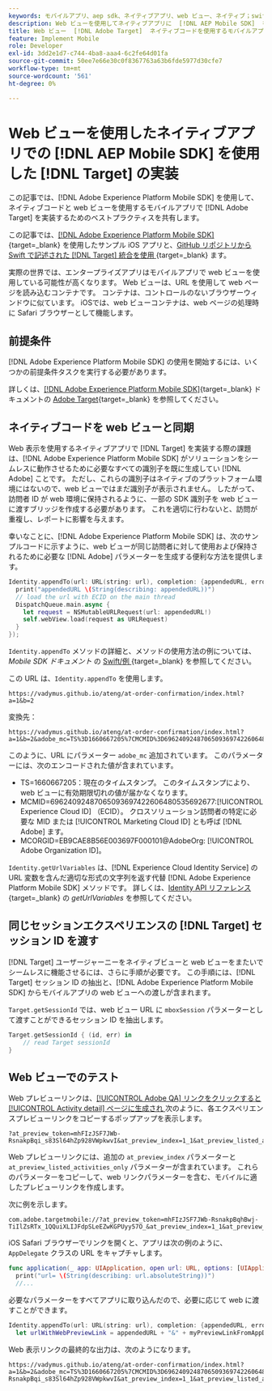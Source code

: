 ```yaml
---
keywords: モバイルアプリ、aep sdk、ネイティブアプリ、web ビュー、ネイティブ；swift、adobe experience platform mobile sdk、mobile sdk、ネイティブコード
description: Web ビューを使用してネイティブアプリに  [!DNL AEP Mobile SDK]  を実装する方法を説明します  [!DNL Adobe Target]
title: Web ビュー  [!DNL Adobe Target]  ネイティブコードを使用するモバイルアプリに実装
feature: Implement Mobile
role: Developer
exl-id: 3dd2e1d7-c744-4ba8-aaa4-6c2fe64d01fa
source-git-commit: 50ee7e66e30c0f8367763a63b6fde5977d30cfe7
workflow-type: tm+mt
source-wordcount: '561'
ht-degree: 0%

---
```


# Web ビューを使用したネイティブアプリでの [!DNL AEP Mobile SDK] を使用した [!DNL Target] の実装

この記事では、[!DNL Adobe Experience Platform Mobile SDK] を使用して、ネイティブコードと web ビューを使用するモバイルアプリで [!DNL Adobe Target] を実装するためのベストプラクティスを共有します。

この記事では、[[!DNL Adobe Experience Platform Mobile SDK]](https://developer.adobe.com/client-sdks/documentation/getting-started/){target=_blank} を使用したサンプル iOS アプリと、[GitHub リポジトリから Swift で記述された [!DNL Target] 統合を使用 ](https://github.com/adobe/aep-sdk-app/){target=_blank} ます。

実際の世界では、エンタープライズアプリはモバイルアプリで web ビューを使用している可能性が高くなります。 Web ビューは、URL を使用して web ページを読み込むコンテナです。 コンテナは、コントロールのないブラウザーウィンドウに似ています。 iOSでは、web ビューコンテナは、web ページの処理時に Safari ブラウザーとして機能します。

## 前提条件

[!DNL Adobe Experience Platform Mobile SDK] の使用を開始するには、いくつかの前提条件タスクを実行する必要があります。

詳しくは、[[!DNL Adobe Experience Platform Mobile SDK]](https://developer.adobe.com/client-sdks/documentation/){target=_blank} ドキュメントの [Adobe Target](https://developer.adobe.com/client-sdks/documentation/adobe-target/){target=_blank} を参照してください。

## ネイティブコードを web ビューと同期

Web 表示を使用するネイティブアプリで [!DNL Target] を実装する際の課題は、[!DNL Adobe Experience Platform Mobile SDK] がソリューションをシームレスに動作させるために必要なすべての識別子を既に生成してい [!DNL Adobe] ことです。 ただし、これらの識別子はネイティブのプラットフォーム環境にはないので、web ビューではまだ識別子が表示されません。 したがって、訪問者 ID が web 環境に保持されるように、一部の SDK 識別子を web ビューに渡すブリッジを作成する必要があります。 これを適切に行わないと、訪問が重複し、レポートに影響を与えます。

幸いなことに、[!DNL Adobe Experience Platform Mobile SDK] は、次のサンプルコードに示すように、web ビューが同じ訪問者に対して使用および保持されるために必要な [!DNL Adobe] パラメーターを生成する便利な方法を提供します。

```swift
Identity.appendTo(url: URL(string: url), completion: {appendedURL, error in
  print("appendedURL \(String(describing: appendedURL))")
  // load the url with ECID on the main thread
  DispatchQueue.main.async {
    let request = NSMutableURLRequest(url: appendedURL!)
    self.webView.load(request as URLRequest)
  }
});
```

`Identity.appendTo` メソッドの詳細と、メソッドの使用方法の例については、*Mobile SDK ドキュメント* の [Swift/例 ](https://developer.adobe.com/client-sdks/documentation/mobile-core/identity/tabs/api-reference/){target=_blank} を参照してください。

この URL は、`Identity.appendTo` を使用します。

```
https://vadymus.github.io/ateng/at-order-confirmation/index.html?a=1&b=2
```

変換先：

```
https://vadymus.github.io/ateng/at-order-confirmation/index.html?a=1&b=2&adobe_mc=TS%3D1660667205%7CMCMID%3D69624092487065093697422606480535692677%7CMCORGID%3DEB9CAE8B56E003697F000101%40AdobeOrg
```

このように、URL にパラメーター `adobe_mc` 追加されています。 このパラメーターには、次のエンコードされた値が含まれています。

* TS=1660667205：現在のタイムスタンプ。 このタイムスタンプにより、web ビューに有効期限切れの値が届かなくなります。
* MCMID=69624092487065093697422606480535692677:[!UICONTROL Experience Cloud ID] （ECID）。 クロスソリューション訪問者の特定に必要な MID または [!UICONTROL Marketing Cloud ID] とも呼ば [!DNL Adobe] ます。
* MCORGID=EB9CAE8B56E003697F000101@AdobeOrg: [!UICONTROL Adobe Organization ID]。

`Identity.getUrlVariables` は、[!DNL Experience Cloud Identity Service] の URL 変数を含んだ適切な形式の文字列を返す代替 [!DNL Adobe Experience Platform Mobile SDK] メソッドです。 詳しくは、[Identity API リファレンス ](https://developer.adobe.com/client-sdks/documentation/mobile-core/identity/api-reference/#geturlvariables){target=_blank} の *getUrlVariables* を参照してください。

## 同じセッションエクスペリエンスの [!DNL Target] セッション ID を渡す

[!DNL Target] ユーザージャーニーをネイティブビューと web ビューをまたいでシームレスに機能させるには、さらに手順が必要です。 この手順には、[!DNL Target] セッション ID の抽出と、[!DNL Adobe Experience Platform Mobile SDK] からモバイルアプリの web ビューへの渡しが含まれます。

`Target.getSessionId` では、web ビュー URL に `mboxSession` パラメーターとして渡すことができるセッション ID を抽出します。

```swift
Target.getSessionId { (id, err) in
    // read Target sessionId
}
```

## Web ビューでのテスト

Web プレビューリンクは、[[!UICONTROL Adobe QA] リンクをクリックすると [!UICONTROL Activity detail] ページに生成され ](/help/dev/implement/mobile/target-mobile-preview.md) 次のように、各エクスペリエンスプレビューリンクをコピーするポップアップを表示します。

```
?at_preview_token=mhFIzJSF7JWb-RsnakpBqi_s83Sl64hZp928VWpkwvI&at_preview_index=1_1&at_preview_listed_activities_only=true
```

Web プレビューリンクには、追加の `at_preview_index` パラメーターと `at_preview_listed_activities_only` パラメーターが含まれています。 これらのパラメーターをコピーして、web リンクパラメーターを含む、モバイルに適したプレビューリンクを作成します。

次に例を示します。

```
com.adobe.targetmobile://?at_preview_token=mhFIzJSF7JWb-RsnakpBqhBwj-TiIlZsRTx_1QQuiXLIJFdpSLeEZwKGPUyy57O_&at_preview_index=1_1&at_preview_listed_activities_only=true
```

iOS Safari ブラウザーでリンクを開くと、アプリは次の例のように、`AppDelegate` クラスの URL をキャプチャします。

```swift
func application(_ app: UIApplication, open url: URL, options: [UIApplicationOpenURLOptionsKey : Any] = [:]) -> Bool {
  print("url= \(String(describing: url.absoluteString))")
  //...
```

必要なパラメーターをすべてアプリに取り込んだので、必要に応じて web に渡すことができます。

```swift
Identity.appendTo(url: URL(string: url), completion: {appendedURL, error in
  let urlWithWebPreviewLink = appendedURL + "&" + myPreviewLinkFromAppDelegate
```

Web 表示リンクの最終的な出力は、次のようになります。

```
https://vadymus.github.io/ateng/at-order-confirmation/index.html?a=1&b=2&adobe_mc=TS%3D1660667205%7CMCMID%3D69624092487065093697422606480535692677%7CMCORGID%3DEB9CAE8B56E003697F000101%40AdobeOrg&at_preview_token=mhFIzJSF7JWb-RsnakpBqi_s83Sl64hZp928VWpkwvI&at_preview_index=1_1&at_preview_listed_activities_only=true
```
